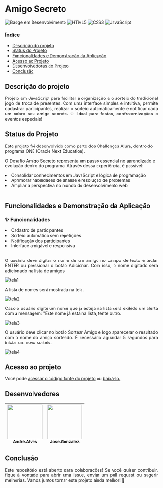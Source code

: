 # Amigo Secreto
![Badge em Desenvolvimento](http://img.shields.io/static/v1?label=STATUS&message=EM%20DESENVOLVIMENTO&color=GREEN&style=for-the-badge)
![HTML5](https://img.shields.io/badge/html5-%23E34F26.svg?style=for-the-badge&logo=html5&logoColor=white)
![CSS3](https://img.shields.io/badge/css3-%231572B6.svg?style=for-the-badge&logo=css3&logoColor=white)
![JavaScript](https://img.shields.io/badge/javascript-%23323330.svg?style=for-the-badge&logo=javascript&logoColor=%23F7DF1E)

### Índice 
- [Descrição do projeto](#descrição-do-projeto)
- [Status do Projeto](#status-do-Projeto)
- [Funcionalidades e Demonstração da Aplicação](#funcionalidades-e-demonstração-da-aplicação)
- [Acesso ao Projeto](#acesso-ao-projeto)
- [Desenvolvedoras do Projeto](#desenvolvedores)
- [Conclusão](#conclusão)

## Descrição do projeto 

<p align="justify">
Projeto em JavaScript para facilitar a organização e o sorteio do tradicional jogo de troca de presentes. 
Com uma interface simples e intuitiva, permite cadastrar participantes, realizar o sorteio automaticamente e notificar cada um sobre seu amigo secreto.
💡 Ideal para festas, confraternizações e eventos especiais!
</p>

## Status do Projeto
<p align="justify">

Este projeto foi desenvolvido como parte dos Challenges Alura, dentro do programa ONE (Oracle Next Education).

O Desafio Amigo Secreto representa um passo essencial no aprendizado e evolução dentro do programa. Através dessa experiência, é possível:
<li>Consolidar conhecimentos em JavaScript e lógica de programação</li>
<li>Aprimorar habilidades de análise e resolução de problemas</li>
<li>Ampliar a perspectiva no mundo do desenvolvimento web</li><br>
</p>

## Funcionalidades e Demonstração da Aplicação

### ✨ Funcionalidades
<li>Cadastro de participantes</li>
<li>Sorteio automático sem repetições</li>
<li>Notificação dos participantes</li>
<li>Interface amigável e responsiva</li><br>

<p align="justify">O usuário deve digitar o nome de um amigo no campo de texto e teclar ENTER ou pressionar o botão Adicionar. 
  Com isso, o nome digitado sera adicionado na lista de amigos.</p>
  
![tela1](https://github.com/user-attachments/assets/b338bc50-43d8-4494-9126-c91d8bd80f1e)

<p align="justify">A lista de nomes será mostrada na tela.</p>

![tela2](https://github.com/user-attachments/assets/41b207d3-57c5-4ff8-b37f-5b0a517bbb93)

<p align="justify">Caso o usuário digite um nome que já esteja na lista será exibido um alerta com a mensagem: "Este nome já esta na lista, tente outro.</p>

![tela3](https://github.com/user-attachments/assets/ea90da58-3f76-49de-bf07-e37edd177eb2)

<p align="justify">O usuário deve clicar no botão Sortear Amigo e logo aparecerar o resultado com o nome do amigo sorteado. 
  É necessário aguardar 5 segundos para iniciar um novo sorteio.</p>

![tela4](https://github.com/user-attachments/assets/9d6d6f31-308d-407c-be31-2eee06b53229) 

## Acesso ao projeto
<p>Você pode <a href="https://github.com/andrealves8/challenge-amigo-secreto">acessar o código fonte do projeto</a> ou <a href="https://github.com/andrealves8/challenge-amigo-secreto/archive/refs/heads/master.zip">baixá-lo.</a></p>

## Desenvolvedores

| [<img src="https://avatars.githubusercontent.com/u/73435241?v=4" width=115><br><sub>André Alves</sub>](https://github.com/andrealves8) |  [<img src="https://avatars.githubusercontent.com/u/110470063?v=4" width=115><br><sub>Jose Gonzalez</sub>](https://github.com/joseLatam)  |
| :---: | :---: 

## Conclusão
<p align="justify">Este repositório está aberto para colaborações! 
  Se você quiser contribuir, fique à vontade para abrir uma issue, enviar um pull request ou sugerir melhorias. Vamos juntos tornar este projeto ainda melhor! 🎉</p>



